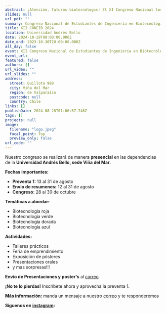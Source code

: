 ```yaml
---
abstract: ¡Atención, futuros biotecnólogos! El XI Congreso Nacional los está esperando. Un evento imperdible con charlas top, talleres súper cool y mucho networking.
slides: null
url_pdf: ""
summary: Congreso Nacional de Estudiantes de Ingeniería en Biotecnología y carreras afines.
title: XII CONEIB 2024
location: Universidad Andrés Bello
date: 2024-10-28T08:00:00.000Z
date_end: 2023-10-30T20:00:00.000Z
all_day: false
event: XII Congreso Nacional de Estudiantes de Ingeniería en Biotecnología
event_url: 
featured: false
authors: []
url_video: ""
url_slides: ""
address:
  street: Quillota 980
  city: Viña del Mar
  region: de Valparaíso
  postcode: null
  country: Chile
links: []
publishDate: 2024-08-28T01:06:57.746Z
tags: []
projects: null
image:
  filename: "logo.jpeg"
  focal_point: Top
  preview_only: false
url_code: ""
---
```

Nuestro congreso se realizará de manera **presencial** en las dependencias de la **Universidad Andrés Bello, sede Viña del Mar**.

**Fechas importantes:**
* **Preventa 1:** 13 al 31 de agosto
* **Envio de resumenes:** 12 al 31 de agosto
* **Congreso:** 28 al 30 de octubre

**Temáticas a abordar:**
* Biotecnología roja
* Biotecnología verde
* Biotecnología dorada
* Biotecnología azul

**Actividades:**
* Talleres prácticos
* Feria de emprendimiento
* Exposición de pósteres
* Presentaciones orales
* y mas sorpresas!!!

**Envio de Presentaciones y poster's** al [correo](coneib.aneib@gmail.com)

**¡No te lo pierdas!** Inscríbete ahora y aprovecha la preventa 1. 

**Más información:** manda un mensaje a nuestro [correo](coneib.aneib@gmail.com) y te responderemos

**Síguenos en [instagram](https://www.instagram.com/coneib_2024/):** 